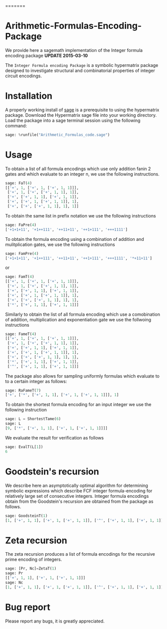 =======
# Arithmetic-Formulas-Encoding-Package

We provide here a sagemath implementation of the Integer formula encoding package
**UPDATE 2015-03-10** 

The `Integer Formula encoding Package` is a symbolic hypermatrix package designed to
investigate structural and combinatorial properties of integer circuit encodings.

# Installation 

A properly working install of [sage](http://sagemath.org/) is a prerequisite to using the hypermatrix 
package. Download the Hypermatrix sage file into your working directory. Load the package 
into a sage terminal session using the following command:

```python
sage: %runfile("Arithmetic_Formulas_code.sage")
```

# Usage

To obtain a list of all formula encodings which use only addition fanin 2 gates
and which evaluate to an integer n, we use the following instructions.

```python
sage: FaT(4)
[['+', 1, ['+', 1, ['+', 1, 1]]],
 ['+', 1, ['+', ['+', 1, 1], 1]],
 ['+', ['+', 1, 1], ['+', 1, 1]],
 ['+', ['+', 1, ['+', 1, 1]], 1],
 ['+', ['+', ['+', 1, 1], 1], 1]] 
```
To obtain the same list in prefix notation we use the following instructions

```python
sage: FaPre(4)
['+1+1+11', '+1++111', '++11+11', '++1+111', '+++1111']
```
To obtain the formula encoding using a combination of addition and mulitplication gates,
we use the following instructions

```python
sage: FamPre(4)
['+1+1+11', '+1++111', '++11+11', '++1+111', '+++1111', '*+11+11']
```
or
```python
sage: FamT(4)
[['+', 1, ['+', 1, ['+', 1, 1]]],
 ['+', 1, ['+', ['+', 1, 1], 1]],
 ['+', ['+', 1, 1], ['+', 1, 1]],
 ['+', ['+', 1, ['+', 1, 1]], 1],
 ['+', ['+', ['+', 1, 1], 1], 1],
 ['*', ['+', 1, 1], ['+', 1, 1]]]
```

Similarly to obtain the list of all formula encoding which use a comobination of addition,
multiplication and exponentiation gate we use the follwoing instructions

```python
sage: FameT(4)
[['+', 1, ['+', 1, ['+', 1, 1]]],
 ['+', 1, ['+', ['+', 1, 1], 1]],
 ['+', ['+', 1, 1], ['+', 1, 1]],
 ['+', ['+', 1, ['+', 1, 1]], 1],
 ['+', ['+', ['+', 1, 1], 1], 1],
 ['*', ['+', 1, 1], ['+', 1, 1]],
 ['^', ['+', 1, 1], ['+', 1, 1]]]
```

The package also allows for sampling uniformly formulas which evaluate to to a certain integer as follows:

```python
sage: RaFameT(7)
['+', ['*', ['+', 1, 1], ['+', 1, ['+', 1, 1]]], 1]
```

To obtain the shortest formula encoding for an input integer we use the following instruction

```python
sage: L = ShortestTame(6)
sage: L
[9, ['*', ['+', 1, 1], ['+', 1, ['+', 1, 1]]]]
```
We evaluate the result for verification as follows 

```python
sage: EvalT(L[1]) 
6
```

# Goodstein's recursion

We describe here an asymptotically optimal algorithm for determining symbolic expressions
which describe FCF integer formula-encoding for relatively large set of consecutive integers.
Integer formula encodings obtain from the Goodstein's recursion are obtained from the package
as follows. 
```python
sage: GoodsteinT(1)
[1, ['+', 1, 1], ['+', 1, ['+', 1, 1]], ['^', ['+', 1, 1], ['+', 1, 1]], ['+', 1, ['^', ['+', 1, 1], ['+', 1, 1]]], ['+', ['+', 1, 1], ['^', ['+', 1, 1], ['+', 1, 1]]], ['+', ['+', 1, ['+', 1, 1]], ['^', ['+', 1, 1], ['+', 1, 1]]]]
```

# Zeta recursion

The zeta recursion produces a list of formula encodings for the recursive prime encoding of integers.

```python
sage: [Pr, Nc]=ZetaT(1) 
sage: Pr
[['+', 1, 1], ['+', 1, ['+', 1, 1]]]
sage: Nc
[1, ['+', 1, 1], ['+', 1, ['+', 1, 1]], ['^', ['+', 1, 1], ['+', 1, 1]]]
```

# Bug report

Please report any bugs, it is greatly appreciated.
